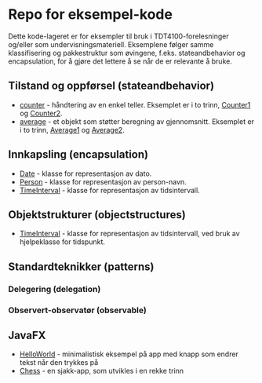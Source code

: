 # Repo for eksempel-kode

Dette kode-lageret er for eksempler til bruk i TDT4100-forelesninger og/eller som
undervisningsmateriell. Eksemplene følger samme klassifisering og pakkestruktur som øvingene,
f.eks. stateandbehavior og encapsulation, for å gjøre det lettere å se når de er relevante å bruke.

## Tilstand og oppførsel (stateandbehavior)

- [counter](src/stateandbehavior/counter/) - håndtering av en enkel teller. Eksemplet er i to trinn, [Counter1](src/stateandbehavior/counter/Counter1.md) og [Counter2](src/stateandbehavior/counter/Counter2.md).
- [average](src/stateandbehavior/average) - et objekt som støtter beregning av gjennomsnitt. Eksemplet er i to trinn, [Average1](src/stateandbehavior/average/Average1.adoc) og [Average2](src/stateandbehavior/average/Average2.adoc).

## Innkapsling (encapsulation)

- [Date](src/encapsulation/date/) - klasse for representasjon av dato.
- [Person](src/encapsulation/person/) - klasse for representasjon av person-navn.
- [TimeInterval](src/encapsulation/timeinterval/) - klasse for representasjon av tidsintervall.

## Objektstrukturer (objectstructures)

- [TimeInterval](src/objectstructures/timeinterval/) - klasse for representasjon av tidsintervall, ved bruk av hjelpeklasse for tidspunkt.

## Standardteknikker (patterns)

### Delegering (delegation)

### Observert-observatør (observable)

## JavaFX

- [HelloWorld](src/javafx/helloworld/) - minimalistisk eksempel på app med knapp som endrer tekst når den trykkes på
- [Chess](src/javafx/chess/) - en sjakk-app, som utvikles i en rekke trinn
